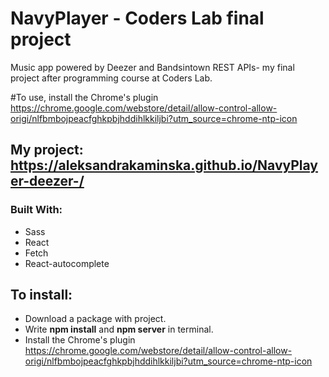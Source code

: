 # NavyPlayer - Coders Lab final project
Music app powered by Deezer and Bandsintown REST APIs- my final project after programming course at Coders Lab.

#To use, install the Chrome's plugin https://chrome.google.com/webstore/detail/allow-control-allow-origi/nlfbmbojpeacfghkpbjhddihlkkiljbi?utm_source=chrome-ntp-icon

## My project: https://aleksandrakaminska.github.io/NavyPlayer-deezer-/

### Built With:
 - Sass
 - React
 - Fetch
 - React-autocomplete

## To install:

- Download a package with project. 
- Write **npm install** and **npm server** in terminal.
- Install the Chrome's plugin https://chrome.google.com/webstore/detail/allow-control-allow-origi/nlfbmbojpeacfghkpbjhddihlkkiljbi?utm_source=chrome-ntp-icon
